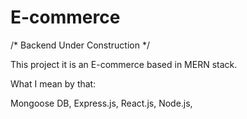 # E-commerce

/* Backend Under Construction */

This project it is an E-commerce based in MERN stack.

What I mean by that: 

Mongoose DB,
Express.js,
React.js,
Node.js,
